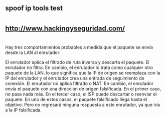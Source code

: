 ## spoof ip tools test
# 
## http://www.hackingyseguridad.com/
#

Hay tres comportamientos probables a medida que el paquete se envía desde la LAN al enrutador:

El enrutador aplica el filtrado de ruta inversa y descarta el paquete.
El enrutador no filtra. En cambio, el enrutador lo trata como cualquier otro paquete de la LAN, lo que significa que la IP de origen se reemplaza con la IP del enrutador y el enrutador crea una entrada de seguimiento de conexión.
El enrutador no aplica filtrado o NAT. En cambio, el enrutador envía el paquete con una dirección de origen falsificada.
En el primer caso, no pasa nada más. En el tercer caso, el ISP puede descartar o reenviar el paquete. En uno de estos casos, el paquete falsificado llega hasta el objetivo. Pero no regresará ninguna respuesta a este enrutador, ya que iría a la IP falsificada.
